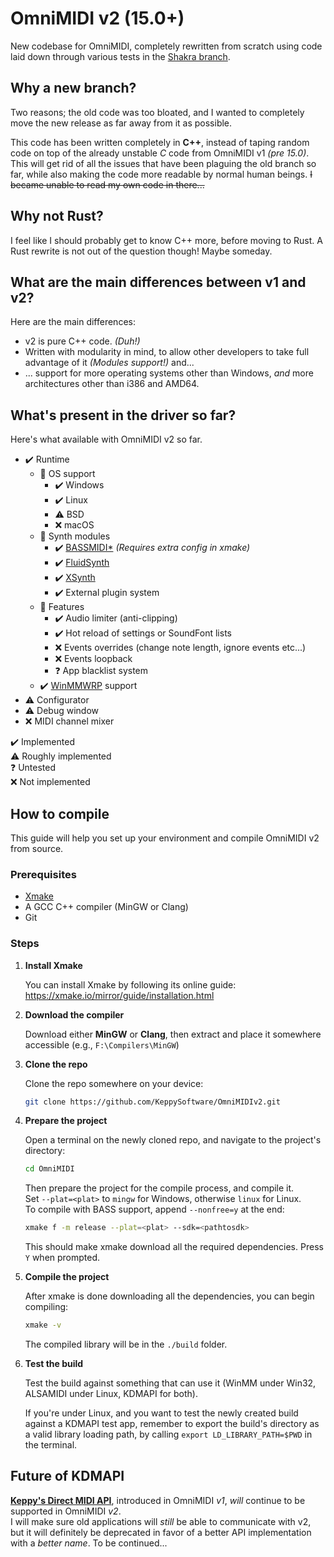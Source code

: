 # OmniMIDI v2 (15.0+)
New codebase for OmniMIDI, completely rewritten from scratch using code laid down through various tests in the [Shakra branch](https://github.com/KaleidonKep99/ShakraDrv).

## Why a new branch?
Two reasons; the old code was too bloated, and I wanted to completely move the new release as far away from it as possible.

This code has been written completely in **C++**, instead of taping random code on top of the already unstable *C* code from OmniMIDI v1 *(pre 15.0)*. This will get rid of all the issues that have been plaguing the old branch so far, while also making the code more readable by normal human beings. ~~I became unable to read my own code in there...~~

## Why not Rust?
I feel like I should probably get to know C++ more, before moving to Rust. A Rust rewrite is not out of the question though! Maybe someday.

## What are the main differences between v1 and v2?
Here are the main differences:
- v2 is pure C++ code. *(Duh!)*
- Written with modularity in mind, to allow other developers to take full advantage of it *(Modules support!)* and... 
- ... support for more operating systems other than Windows, *and* more architectures other than i386 and AMD64.

## What's present in the driver so far?
Here's what available with OmniMIDI v2 so far.
- ✔️ Runtime
   - 🔽 OS support
      - ✔️ Windows
      - ✔️ Linux
      - ⚠️ BSD
      - ❌ macOS
   - 🔽 Synth modules
      - ✔️ [BASSMIDI*](https://www.un4seen.com/bass.html) *(Requires extra config in xmake)*
      - ✔️ [FluidSynth](https://github.com/FluidSynth/fluidsynth)
      - ✔️ [XSynth](https://github.com/arduano/xsynth)
      - ✔️ External plugin system
   - 🔽 Features
      - ✔️ Audio limiter (anti-clipping)
      - ✔️ Hot reload of settings or SoundFont lists
      - ❌ Events overrides (change note length, ignore events etc...)
      - ❌ Events loopback
      - ❓ App blacklist system
   - ✔️ [WinMMWRP](https://github.com/KeppySoftware/WinMMWRP) support
- ⚠️ Configurator
- ⚠️ Debug window
- ❌ MIDI channel mixer

✔️ Implemented<br>
⚠️ Roughly implemented<br>
❓ Untested<br>
❌ Not implemented<br>

## How to compile
This guide will help you set up your environment and compile OmniMIDI v2 from source.

### Prerequisites

- [Xmake](https://xmake.io/#/home)
- A GCC C++ compiler (MinGW or Clang)
- Git

### Steps

1. **Install Xmake**

   You can install Xmake by following its online guide: https://xmake.io/mirror/guide/installation.html

2. **Download the compiler**

   Download either **MinGW** or **Clang**, then extract and place it somewhere accessible (e.g., `F:\Compilers\MinGW`)

3. **Clone the repo**

   Clone the repo somewhere on your device:

   ```sh
   git clone https://github.com/KeppySoftware/OmniMIDIv2.git
   ```

4. **Prepare the project**

   Open a terminal on the newly cloned repo, and navigate to the project's directory:

   ```sh
   cd OmniMIDI
   ```

   Then prepare the project for the compile process, and compile it.<br>
   Set `--plat=<plat>` to `mingw` for Windows, otherwise `linux` for Linux.<br>
   To compile with BASS support, append `--nonfree=y` at the end:

   ```sh
   xmake f -m release --plat=<plat> --sdk=<pathtosdk>
   ```

   This should make xmake download all the required dependencies. Press `Y` when prompted.

5. **Compile the project**

   After xmake is done downloading all the dependencies, you can begin compiling:

   ```sh
   xmake -v
   ```

   The compiled library will be in the `./build` folder.

6. **Test the build**

   Test the build against something that can use it (WinMM under Win32, ALSAMIDI under Linux, KDMAPI for both).

   If you're under Linux, and you want to test the newly created build against a KDMAPI test app, remember to export the build's directory as a valid library loading path, by calling `export LD_LIBRARY_PATH=$PWD` in the terminal.

## Future of KDMAPI
[**Keppy's Direct MIDI API**](https://github.com/KeppySoftware/OmniMIDI/blob/master/DeveloperContent/KDMAPI.md), introduced in OmniMIDI *v1*, *will* continue to be supported in OmniMIDI *v2*.
<br />
I will make sure old applications will *still* be able to communicate with v2, but it will definitely be deprecated in favor of a better API implementation with a *better name*. To be continued...